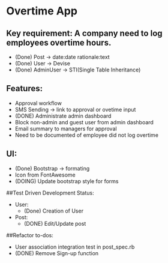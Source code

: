 # Overtime App

## Key requirement: A company need to log employees overtime hours.
- (Done) Post -> date:date rationale:text
- (Done) User -> Devise
- (Done) AdminUser -> STI(Single Table Inheritance)

## Features:
- Approval workflow
- SMS Sending -> link to approval or ovetime input
- (DONE) Administrate admin dashboard
- Block non-admin and guest user from admin dashboard
- Email summary to managers for approval
- Need to be documented of employee did not log overtime

## UI:
- (Done) Bootstrap -> formating
- Icon from FontAwesome
- (DOING) Update bootstrap style for forms

##Test Driven Development Status:
- User:
  + (Done) Creation of User
- Post:
  + (DONE) Edit/Update post

##Refactor to-dos:
- User association integration test in post_spec.rb
- (DONE) Remove Sign-up function